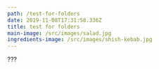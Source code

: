```yaml
---
path: /test-for-folders
date: 2019-11-08T17:31:58.336Z
title: test for folders
main-image: /src/images/salad.jpg
ingredients-image: /src/images/shish-kebab.jpg
---
```

???
